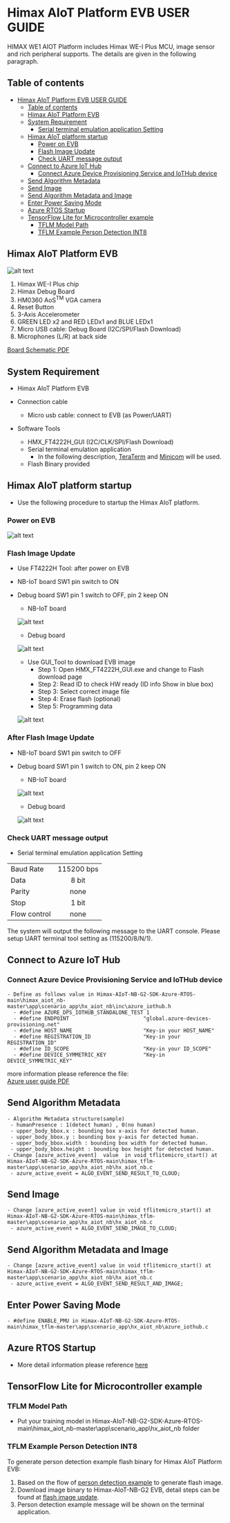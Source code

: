 # Himax AIoT Platform EVB USER GUIDE

HIMAX WE1 AIOT Platform includes Himax WE-I Plus MCU, image sensor and rich peripheral supports. The details are given in the following paragraph. 


## Table of contents

- [Himax AIoT Platform EVB USER GUIDE](#himax-we1-evb-user-guide)
  - [Table of contents](#table-of-contents)
  - [Himax AIoT Platform EVB](#himax-aiot-platform-evb)
  - [System Requirement](#system-requirement)
    - [Serial terminal emulation application Setting](#serial-terminal-emulation-application-setting)
  - [Himax AIoT platform startup](#himax-aiot-platform-startup)
    - [Power on EVB](#power-on-evb) 
    - [Flash Image Update](#flash-image-update)
    - [Check UART message output](#check-uart-message-output)
  - [Connect to Azure IoT Hub](#connect-to-azure-iot-hub)
    - [Connect Azure Device Provisioning Service and IoTHub device](#connect-azure-device-provisioning-serviStartupce-and-iothub-device)
  - [Send Algorithm Metadata](#send-algorithm-metadata)
  - [Send Image](#send-image)
  - [Send Algorithm Metadata and Image](#send-algorithm-metadata-and-image)
  - [Enter Power Saving Mode](#enter-power-saving-mode)
  - [Azure RTOS Startup](#azure-rtos-startup)
  - [TensorFlow Lite for Microcontroller example](#tensorflow-lite-for-microcontroller-example)
    - [TFLM Model Path](#tflm-model-path)
    - [TFLM Example Person Detection INT8](#tflm-example-person-detection-int8)


## Himax AIoT Platform EVB

![alt text](images/himax_nbiot_evb.png)

  1.	Himax WE-I Plus chip
  2.  Himax Debug Board
  3.	HM0360 AoS<sup>TM</sup> VGA camera
  4.	Reset Button
  5.	3-Axis Accelerometer
  6.	GREEN LED x2 and RED LEDx1 and BLUE LEDx1  
  7.	Micro USB cable: Debug Board (I2C/SPI/Flash Download)
  8.	Microphones (L/R) at back side 

  <a href="docs/H010_HX6539_NB-IoT_WNB303R_V10.pdf" target="_blank">Board Schematic PDF</a>

## System Requirement
  - Himax AIoT Platform EVB
  - Connection cable
    - Micro usb cable: connect to EVB (as Power/UART)

  - Software Tools
    - HMX_FT4222H_GUI (I2C/CLK/SPI/Flash Download)
    - Serial terminal emulation application
      - In the following description, [TeraTerm](https://ttssh2.osdn.jp/index.html.en) and [Minicom](https://linux.die.net/man/1/minicom) 
        will be used.
    - Flash Binary provided
     
## Himax AIoT platform startup
  - Use the following procedure to startup the Himax AIoT platform.
### Power on EVB
    
![alt text](images/himax_nbiot_evb_debug.png) 

### Flash Image Update
  - Use FT4222H Tool: after power on EVB
  - NB-IoT board SW1 pin switch to ON
  - Debug board SW1 pin 1 switch to OFF, pin 2 keep ON
    - NB-IoT board
    
    ![alt text](images/Himax_NB-IoT_board_sw.png)
    
    - Debug board
    
    ![alt text](images/Himax_Debug_board_sw.png)
    
    - Use GUI_Tool to download EVB image
      - Step 1: Open HMX_FT4222H_GUI.exe and change to Flash download page
      - Step 2: Read ID to check HW ready (ID info Show in blue box)
      - Step 3: Select correct image file
      - Step 4: Erase flash (optional)
      - Step 5: Programming data
      
    ![alt text](images/Himax_Gui_tool_dowload.png) 
    
### After Flash Image Update
  - NB-IoT board SW1 pin switch to OFF
  - Debug board SW1 pin 1 switch to ON, pin 2 keep ON
    - NB-IoT board
    
    ![alt text](images/Himax_NB-IOT_board_sw2.png)
    
    - Debug board
    
    ![alt text](images/Himax_Debug_Board_sw2.png)

### Check UART message output    
  - Serial terminal emulation application Setting 

|   |  |
| :------------ |:---------------:|
| Baud Rate  | 115200 bps |
| Data | 8 bit |
| Parity  | none  |
| Stop  | 1 bit  |
| Flow control | none |   

  The system will output the following message to the UART console. Please setup UART terminal tool setting as (115200/8/N/1).  

##  Connect to Azure IoT Hub
### Connect Azure Device Provisioning Service and IoTHub device
    - Define as follows value in Himax-AIoT-NB-G2-SDK-Azure-RTOS-main\himax_aiot_nb-master\app\scenario_app\hx_aiot_nb\inc\azure_iothub.h 
      - #define AZURE_DPS_IOTHUB_STANDALONE_TEST 1
      - #define ENDPOINT                        "global.azure-devices-provisioning.net"
      - #define HOST_NAME                       "Key-in your HOST_NAME" 
      - #define REGISTRATION_ID                 "Key-in your REGISTRATION_ID" 
      - #define ID_SCOPE                        "Key-in your ID_SCOPE"
      - #define DEVICE_SYMMETRIC_KEY            "Key-in DEVICE_SYMMETRIC_KEY"
      
more information please reference the file:  
<a href="docs/himax_WEI_Azure_RTOS_Device_getStartedDoc.pdf" target="_blank">Azure user guide PDF</a>
      
## Send Algorithm Metadata
    - Algorithm Metadata structure(sample)
     - humanPresence : 1(detect human) , 0(no human)
     - upper_body_bbox.x : bounding box x-axis for detected human.
     - upper_body_bbox.y : bounding box y-axis for detected human. 
     - upper_body_bbox.width : bounding box width for detected human.
     - upper_body_bbox.height : bounding box height for detected human.
    - Change [azure_active_event]  value  in void tflitemicro_start() at Himax-AIoT-NB-G2-SDK-Azure-RTOS-main\himax_tflm-master\app\scenario_app\hx_aiot_nb\hx_aiot_nb.c  
     - azure_active_event = ALGO_EVENT_SEND_RESULT_TO_CLOUD;
     
## Send Image
    - Change [azure_active_event] value in void tflitemicro_start() at Himax-AIoT-NB-G2-SDK-Azure-RTOS-main\himax_tflm-master\app\scenario_app\hx_aiot_nb\hx_aiot_nb.c  
     - azure_active_event = ALGO_EVENT_SEND_IMAGE_TO_CLOUD;

## Send Algorithm Metadata and Image
    - Change [azure_active_event] value in void tflitemicro_start() at Himax-AIoT-NB-G2-SDK-Azure-RTOS-main\himax_tflm-master\app\scenario_app\hx_aiot_nb\hx_aiot_nb.c  
     - azure_active_event = ALGO_EVENT_SEND_RESULT_AND_IMAGE;

## Enter Power Saving Mode
    - #define ENABLE_PMU in Himax-AIoT-NB-G2-SDK-Azure-RTOS-main\himax_tflm-master\app\scenario_app\hx_aiot_nb\azure_iothub.c 

## Azure RTOS Startup
  - More detail information please reference [here](https://github.com/azure-rtos)

## TensorFlow Lite for Microcontroller example 

### TFLM Model Path
  - Put your training model in Himax-AIoT-NB-G2-SDK-Azure-RTOS-main\himax_aiot_nb-master\app\scenario_app\hx_aiot_nb folder
 
### TFLM Example Person Detection INT8

  To generate person detection example flash binary for Himax AIoT Platform EVB:
  1. Based on the flow of [person detection example](https://github.com/tensorflow/tensorflow/tree/master/tensorflow/lite/micro/examples/person_detection_experimental#person-detection-example) to generate flash image. 
  2. Download image binary to Himax-AIoT-NB-G2 EVB, detail steps can be found at [flash image update](#flash-image-update).
  3. Person detection example message will be shown on the terminal application. 
 
